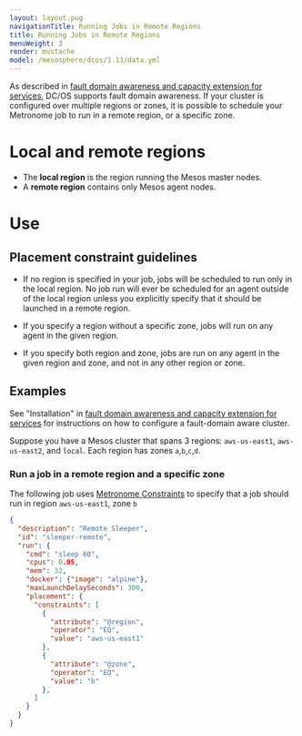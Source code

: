 ```yaml
---
layout: layout.pug
navigationTitle: Running Jobs in Remote Regions
title: Running Jobs in Remote Regions
menuWeight: 3
render: mustache
model: /mesosphere/dcos/1.13/data.yml
---
```


As described in [fault domain awareness and capacity extension for services](/mesosphere/dcos/1.13/deploying-services/fault-domain-awareness/), DC/OS supports fault domain awareness. If your cluster is configured over multiple regions or zones, it is possible to schedule your Metronome job to run in a remote region, or a specific zone.

# Local and remote regions

- The **local region** is the region running the Mesos master nodes.
- A **remote region** contains only Mesos agent nodes.

# Use

## Placement constraint guidelines

- If no region is specified in your job, jobs will be scheduled to run only in the local region. No job run will ever be scheduled for an agent outside of the local region unless you explicitly specify that it should be launched in a remote region.

- If you specify a region without a specific zone, jobs will run on any agent in the given region.

- If you specify both region and zone, jobs are run on any agent in the given region and zone, and not in any other region or zone.


## Examples

See "Installation" in [fault domain awareness and capacity extension for services](/mesosphere/dcos/1.13/deploying-services/fault-domain-awareness/) for instructions on how to configure a fault-domain aware cluster.

Suppose you have a Mesos cluster that spans 3 regions: `aws-us-east1`, `aws-us-east2`, and `local`. Each region has zones `a`,`b`,`c`,`d`.

### Run a job in a remote region and a specific zone

The following job uses [Metronome Constraints](../metronome-constraints/) to specify that a job should run in region `aws-us-east1`, zone `b`

```json
{
  "description": "Remote Sleeper",
  "id": "sleeper-remote",
  "run": {
    "cmd": "sleep 60",
    "cpus": 0.05,
    "mem": 32,
    "docker": {"image": "alpine"},
    "maxLaunchDelaySeconds": 300,
    "placement": {
      "constraints": [
        {
          "attribute": "@region",
          "operator": "EQ",
          "value": "aws-us-east1"
        },
        {
          "attribute": "@zone",
          "operator": "EQ",
          "value": "b"
        },
      ]
    }
  }
}
```

